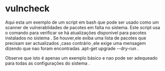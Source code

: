 # vulncheck
Aqui esta um exemplo de um script em bash que pode ser usado como um  scanner de vulnerablidades de pacotes em falta no sistema.
Este script usa o comando para verificar se há atualizações disponivel para pacotes instalados no sistema .
Se houver,ele exiba uma lista de pacotes que precisam ser actualizados ,caso contrário ,ele exige uma mensagem dizendo que nao foram encontradas .apt-get upgrade --dry-run .

Observe que isto é apenas um exemplo básico e nao pode ser adequeado para todas as configurações do sistema .
